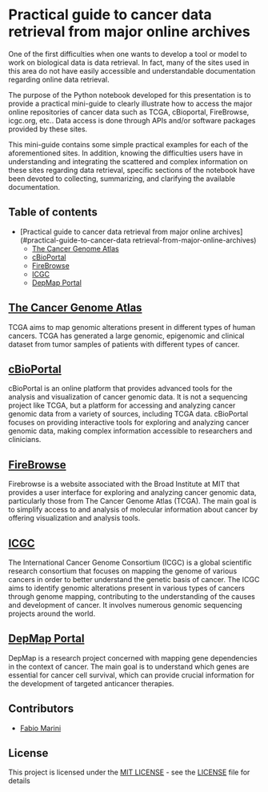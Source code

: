 # Practical guide to cancer data retrieval from major online archives

One of the first difficulties when one wants to develop a tool or model to work on biological data is data retrieval. In fact, many of the sites used in this area do not have easily accessible and understandable documentation regarding online data retrieval.

The purpose of the Python notebook developed for this presentation is to provide a practical mini-guide to clearly illustrate how to access the major online repositories of cancer data such as TCGA, cBioportal, FireBrowse, icgc.org, etc.. Data access is done through APIs and/or software packages provided by these sites.

This mini-guide contains some simple practical examples for each of the aforementioned sites. In addition, knowing the difficulties users have in understanding and integrating the scattered and complex information on these sites regarding data retrieval, specific sections of the notebook have been devoted to collecting, summarizing, and clarifying the available documentation.

## Table of contents

- [Practical guide to cancer data retrieval from major online archives](#practical-guide-to-cancer-data retrieval-from-major-online-archives)
  -  [The Cancer Genome Atlas](#the-cancer-genome-atlas)
  -  [cBioPortal](#cbioportal)
  -  [FireBrowse](#firebrowse)
  -  [ICGC](#icgc)
  -  [DepMap Portal](#depmap-portal)

## [The Cancer Genome Atlas](https://www.cancer.gov/ccg/research/genome-sequencing/tcga)

TCGA aims to map genomic alterations present in different types of human cancers. TCGA has generated a large genomic, epigenomic and clinical dataset from tumor samples of patients with different types of cancer.

## [cBioPortal](https://www.cbioportal.org/)

cBioPortal is an online platform that provides advanced tools for the analysis and visualization of cancer genomic data. It is not a sequencing project like TCGA, but a platform for accessing and analyzing cancer genomic data from a variety of sources, including TCGA data. cBioPortal focuses on providing interactive tools for exploring and analyzing cancer genomic data, making complex information accessible to researchers and clinicians.

## [FireBrowse](http://firebrowse.org/)

Firebrowse is a website associated with the Broad Institute at MIT that provides a user interface for exploring and analyzing cancer genomic data, particularly those from The Cancer Genome Atlas (TCGA). The main goal is to simplify access to and analysis of molecular information about cancer by offering visualization and analysis tools.

## [ICGC](https://dcc.icgc.org/)

The International Cancer Genome Consortium (ICGC) is a global scientific research consortium that focuses on mapping the genome of various cancers in order to better understand the genetic basis of cancer. The ICGC aims to identify genomic alterations present in various types of cancers through genome mapping, contributing to the understanding of the causes and development of cancer. It involves numerous genomic sequencing projects around the world.

## [DepMap Portal](https://depmap.org/portal/)

DepMap is a research project concerned with mapping gene dependencies in the context of cancer. The main goal is to understand which genes are essential for cancer cell survival, which can provide crucial information for the development of targeted anticancer therapies.

## Contributors

- [Fabio Marini](https://github.com/fabbio00)

## License

This project is licensed under the [MIT LICENSE](LICENSE) - see the [LICENSE](LICENSE) file for details
